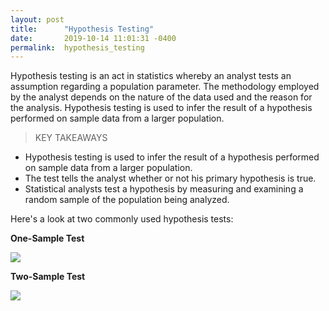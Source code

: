 ```yaml
---
layout: post
title:      "Hypothesis Testing"
date:       2019-10-14 11:01:31 -0400
permalink:  hypothesis_testing
---
```



Hypothesis testing is an act in statistics whereby an analyst tests an assumption regarding a population parameter. The methodology employed by the analyst depends on the nature of the data used and the reason for the analysis. Hypothesis testing is used to infer the result of a hypothesis performed on sample data from a larger population. 


> KEY TAKEAWAYS
* Hypothesis testing is used to infer the result of a hypothesis performed on sample data from a larger population.
* The test tells the analyst whether or not his primary hypothesis is true.
* Statistical analysts test a hypothesis by measuring and examining a random sample of the population being analyzed.

Here's a look at two commonly used hypothesis tests:

**One-Sample Test**

![](https://user-images.githubusercontent.com/49958324/80516250-cc82db80-8948-11ea-991a-68dab72578de.png)



**Two-Sample Test**

![](https://user-images.githubusercontent.com/49958324/80516422-0d7af000-8949-11ea-9d1c-6a554c85a74c.png)
